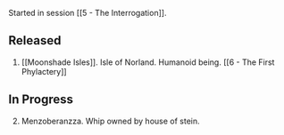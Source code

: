 
Started in session [[5 - The Interrogation]].
## Released

1. [[Moonshade Isles]]. Isle of Norland. Humanoid being. [[6 - The First Phylactery]]

## In Progress

2. Menzoberanzza. Whip owned by house of stein.